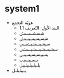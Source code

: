 # system1

- هويّة التجمع
  - 1.1	البند الأول: التّعريف
  -   شسشسسش
    - شسيسيسيسش
    - سيشيسشيشسي
    - سشيسشيسشيسشي
  - يسييسيسيسيس
  - يسبيبسيب
  -   بلبيلبيلبيلبيل
-   يبيبلبلبل
